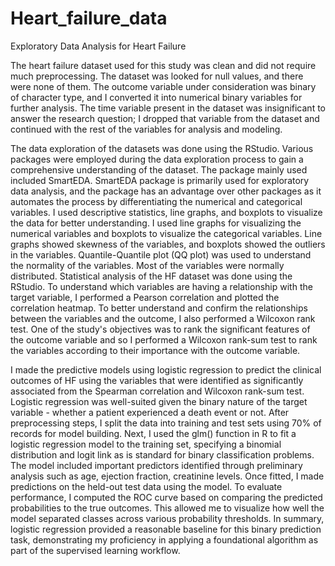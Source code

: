 # Heart_failure_data
Exploratory Data Analysis for Heart Failure

The heart failure dataset used for this study was clean and did not require much preprocessing. The dataset was looked for null values, and there were none of them. The outcome variable under consideration was binary of character type, and I converted it into numerical binary variables for further analysis. The time variable present in the dataset was insignificant to answer the research question; I dropped that variable from the dataset and continued with the rest of the variables for analysis and modeling.

The data exploration of the datasets was done using the RStudio. Various packages were employed during the data exploration process to gain a comprehensive understanding of the dataset. The package mainly used included SmartEDA. SmartEDA package is primarily used for exploratory data analysis, and the package has an advantage over other packages as it automates the process by differentiating the numerical and categorical variables. I used descriptive statistics, line graphs, and boxplots to visualize the data for better understanding. I used line graphs for visualizing the numerical variables and boxplots to visualize the categorical variables. Line graphs showed skewness of the variables, and boxplots showed the outliers in the variables. Quantile-Quantile plot (QQ plot) was used to understand the normality of the variables. Most of the variables were normally distributed.
Statistical analysis of the HF dataset was done using the RStudio. To understand which variables are having a relationship with the target variable, I performed a Pearson correlation and plotted the correlation heatmap. To better understand and confirm the relationships between the variables and the outcome, I also performed a Wilcoxon rank test. One of the study's objectives was to rank the significant features of the outcome variable and so I performed a Wilcoxon rank-sum test to rank the variables according to their importance with the outcome variable.

I made the predictive models using logistic regression to predict the clinical outcomes of HF using the variables that were identified as significantly associated from the Spearman correlation and Wilcoxon rank-sum test. Logistic regression was well-suited given the binary nature of the target variable - whether a patient experienced a death event or not. After preprocessing steps, I split the data into training and test sets using 70% of records for model building. Next, I used the glm() function in R to fit a logistic regression model to the training set, specifying a binomial distribution and logit link as is standard for binary classification problems. The model included important predictors identified through preliminary analysis such as age, ejection fraction, creatinine levels. Once fitted, I made predictions on the held-out test data using the model. To evaluate performance, I computed the ROC curve based on comparing the predicted probabilities to the true outcomes. This allowed me to visualize how well the model separated classes across various probability thresholds. In summary, logistic regression provided a reasonable baseline for this binary prediction task, demonstrating my proficiency in applying a foundational algorithm as part of the supervised learning workflow.
